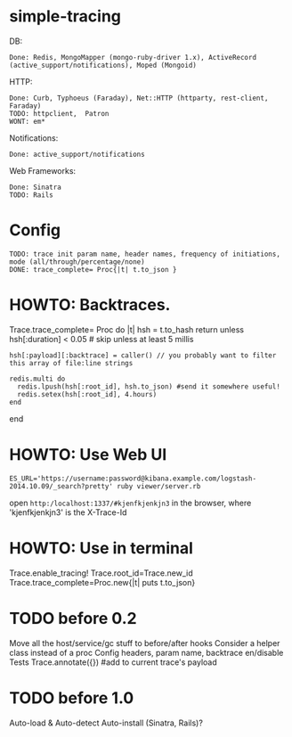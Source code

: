 simple-tracing
========

DB:

    Done: Redis, MongoMapper (mongo-ruby-driver 1.x), ActiveRecord (active_support/notifications), Moped (Mongoid)

HTTP:

    Done: Curb, Typhoeus (Faraday), Net::HTTP (httparty, rest-client, Faraday)
    TODO: httpclient,  Patron
    WONT: em*

Notifications:

    Done: active_support/notifications

Web Frameworks:

    Done: Sinatra
    TODO: Rails

Config
=============

    TODO: trace init param name, header names, frequency of initiations, mode (all/through/percentage/none)
    DONE: trace_complete= Proc{|t| t.to_json }


HOWTO: Backtraces.
==============

  Trace.trace_complete= Proc do |t|
    hsh = t.to_hash
    return unless hsh[:duration] < 0.05 # skip unless at least 5 millis
    
    hsh[:payload][:backtrace] = caller() // you probably want to filter this array of file:line strings

    redis.multi do
      redis.lpush(hsh[:root_id], hsh.to_json) #send it somewhere useful!
      redis.setex(hsh[:root_id], 4.hours)
    end
  end


HOWTO: Use Web UI
==============

`ES_URL='https://username:password@kibana.example.com/logstash-2014.10.09/_search?pretty' ruby viewer/server.rb`

open `http:/localhost:1337/#kjenfkjenkjn3` in the browser, where 'kjenfkjenkjn3' is the X-Trace-Id


HOWTO: Use in terminal
==============

Trace.enable_tracing!
Trace.root_id=Trace.new_id
Trace.trace_complete=Proc.new{|t| puts t.to_json}


TODO before 0.2
==============
  Move all the host/service/gc stuff to before/after hooks
  Consider a helper class instead of a proc
  Config headers, param name, backtrace en/disable
  Tests
  Trace.annotate({}) #add to current trace's payload

TODO before 1.0
==============
  Auto-load & Auto-detect
  Auto-install (Sinatra, Rails)?

